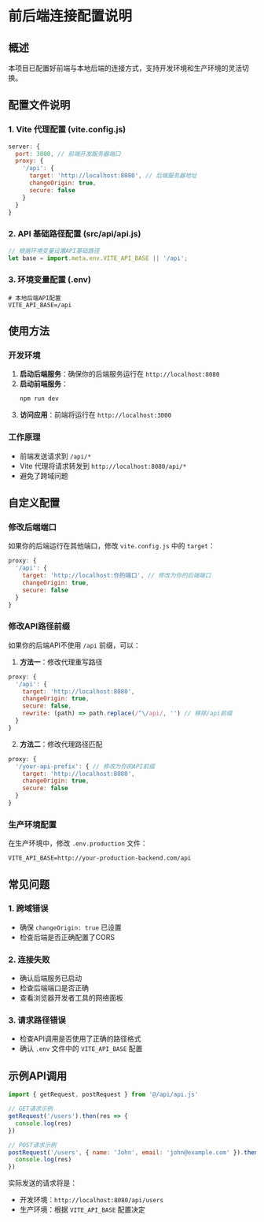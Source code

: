 # 前后端连接配置说明

## 概述
本项目已配置好前端与本地后端的连接方式，支持开发环境和生产环境的灵活切换。

## 配置文件说明

### 1. Vite 代理配置 (vite.config.js)
```javascript
server: {
  port: 3000, // 前端开发服务器端口
  proxy: {
    '/api': {
      target: 'http://localhost:8080', // 后端服务器地址
      changeOrigin: true,
      secure: false
    }
  }
}
```

### 2. API 基础路径配置 (src/api/api.js)
```javascript
// 根据环境变量设置API基础路径
let base = import.meta.env.VITE_API_BASE || '/api';
```

### 3. 环境变量配置 (.env)
```
# 本地后端API配置
VITE_API_BASE=/api
```

## 使用方法

### 开发环境
1. **启动后端服务**：确保你的后端服务运行在 `http://localhost:8080`
2. **启动前端服务**：
   ```bash
   npm run dev
   ```
3. **访问应用**：前端将运行在 `http://localhost:3000`

### 工作原理
- 前端发送请求到 `/api/*`
- Vite 代理将请求转发到 `http://localhost:8080/api/*`
- 避免了跨域问题

## 自定义配置

### 修改后端端口
如果你的后端运行在其他端口，修改 `vite.config.js` 中的 `target`：
```javascript
proxy: {
  '/api': {
    target: 'http://localhost:你的端口', // 修改为你的后端端口
    changeOrigin: true,
    secure: false
  }
}
```

### 修改API路径前缀
如果你的后端API不使用 `/api` 前缀，可以：

1. **方法一**：修改代理重写路径
```javascript
proxy: {
  '/api': {
    target: 'http://localhost:8080',
    changeOrigin: true,
    secure: false,
    rewrite: (path) => path.replace(/^\/api/, '') // 移除/api前缀
  }
}
```

2. **方法二**：修改代理路径匹配
```javascript
proxy: {
  '/your-api-prefix': { // 修改为你的API前缀
    target: 'http://localhost:8080',
    changeOrigin: true,
    secure: false
  }
}
```

### 生产环境配置
在生产环境中，修改 `.env.production` 文件：
```
VITE_API_BASE=http://your-production-backend.com/api
```

## 常见问题

### 1. 跨域错误
- 确保 `changeOrigin: true` 已设置
- 检查后端是否正确配置了CORS

### 2. 连接失败
- 确认后端服务已启动
- 检查后端端口是否正确
- 查看浏览器开发者工具的网络面板

### 3. 请求路径错误
- 检查API调用是否使用了正确的路径格式
- 确认 `.env` 文件中的 `VITE_API_BASE` 配置

## 示例API调用

```javascript
import { getRequest, postRequest } from '@/api/api.js'

// GET请求示例
getRequest('/users').then(res => {
  console.log(res)
})

// POST请求示例
postRequest('/users', { name: 'John', email: 'john@example.com' }).then(res => {
  console.log(res)
})
```

实际发送的请求将是：
- 开发环境：`http://localhost:8080/api/users`
- 生产环境：根据 `VITE_API_BASE` 配置决定